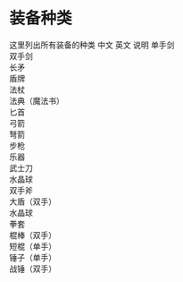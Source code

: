# 装备种类
这里列出所有装备的种类
中文 英文  说明
单手剑  
双手剑  
长矛  
盾牌  
法杖  
法典（魔法书）  
匕首  
弓箭  
弩箭  
步枪  
乐器  
武士刀  
水晶球  
双手斧  
大盾（双手）  
水晶球  
拳套  
棍棒（双手）  
短棍（单手）  
锤子（单手）  
战锤（双手）  